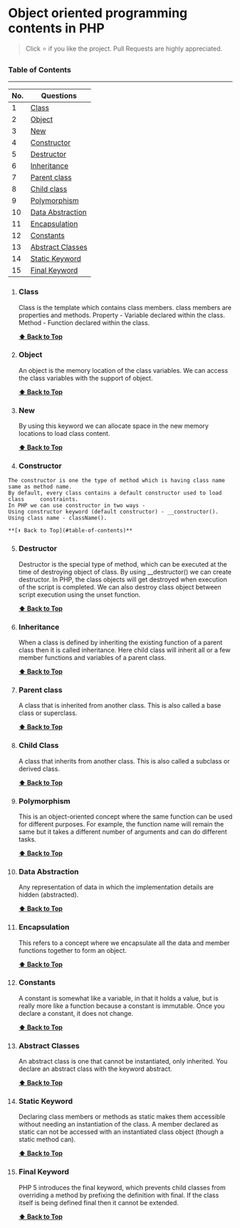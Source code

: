 # Object oriented programming contents in PHP

> Click :star: if you like the project. Pull Requests are highly appreciated.

### Table of Contents
-------------------------------------------------------------------
| No. | Questions |
|---- | ---------
|1  | [Class](#class) |
|2  | [Object](#object) |
|3  | [New](#git-staging-files)|
|4  | [Constructor](#constructor)|
|5  | [Destructor](#destructor)|
|6  | [Inheritance](#Inheritance)|
|7  | [Parent class](#parent-class) |
|8  | [Child class](#child-class) |
|9  | [Polymorphism](#polymorphism)|
|10  | [Data Abstraction](#data-abstraction)|
|11  | [Encapsulation](#encapsulation)|
|12  | [Constants](#constants)|
|13  | [Abstract Classes](#abstract-classes)|
|14  | [Static Keyword](#static-keyword)|
|15  | [Final Keyword](#final-keyword)|


1.  ### Class
    Class is the template which contains class members. class members are properties and methods.
    Property - Variable declared within the class.
    Method - Function declared within the class.
    
    **[⬆ Back to Top](#table-of-contents)**

2.  ### Object
    An object is the memory location of the class variables. We can access the class variables with the support of object.
    
    **[⬆ Back to Top](#table-of-contents)**

3.  ### New
    By using this keyword we can allocate space in the new memory locations to load class content.
    
    **[⬆ Back to Top](#table-of-contents)**

4.   ### Constructor
    The constructor is one the type of method which is having class name same as method name. 
    By default, every class contains a default constructor used to load class     constraints.
    In PHP we can use constructor in two ways -
    Using constructor keyword (default constructor) - __constructor().
    Using class name - className().
    
    **[⬆ Back to Top](#table-of-contents)**
    
5.  ### Destructor
    Destructor is the special type of method, which can be executed at the time of destroying object of class. By using __destructor() we can create destructor. In PHP, the class objects will get destroyed when execution of the script is completed. We can also destroy class object between script execution using the unset function.
    
    **[⬆ Back to Top](#table-of-contents)**

6.  ### Inheritance
    When a class is defined by inheriting the existing function of a parent class then it is called inheritance. Here child class will inherit all or a few member functions and variables of a parent class.
    
    **[⬆ Back to Top](#table-of-contents)**

7.  ### Parent class
    A class that is inherited from another class. This is also called a base class or superclass.
    
    **[⬆ Back to Top](#table-of-contents)**

8.  ### Child Class
    A class that inherits from another class. This is also called a subclass or derived class.
    
    **[⬆ Back to Top](#table-of-contents)**

9.  ### Polymorphism
    This is an object-oriented concept where the same function can be used for different purposes. For example, the function name will remain the same but it takes a different number of arguments and can do different tasks.
    
    **[⬆ Back to Top](#table-of-contents)**

10. ### Data Abstraction
    Any representation of data in which the implementation details are hidden (abstracted).
    
    **[⬆ Back to Top](#table-of-contents)**

11. ### Encapsulation
    This refers to a concept where we encapsulate all the data and member functions together to form an object.
    
    **[⬆ Back to Top](#table-of-contents)**

12. ### Constants
    A constant is somewhat like a variable, in that it holds a value, but is really more like a function because a constant is immutable. Once you declare a constant, it does not change.
    
    **[⬆ Back to Top](#table-of-contents)**

13. ### Abstract Classes
    An abstract class is one that cannot be instantiated, only inherited. You declare an abstract class with the keyword abstract.
    
    **[⬆ Back to Top](#table-of-contents)**

14. ### Static Keyword
    Declaring class members or methods as static makes them accessible without needing an instantiation of the class. A member declared as static can not be accessed with an instantiated class object (though a static method can).
    
    **[⬆ Back to Top](#table-of-contents)**

15. ### Final Keyword
    PHP 5 introduces the final keyword, which prevents child classes from overriding a method by prefixing the definition with final. If the class itself is being defined final then it cannot be extended.
    
    **[⬆ Back to Top](#table-of-contents)**
